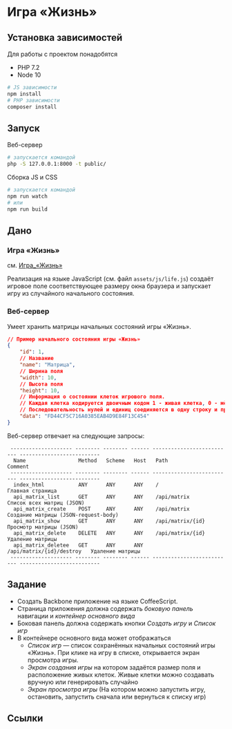 # Игра «Жизнь»

## Установка зависимостей

Для работы с проектом понадобятся

 * PHP 7.2
 * Node 10

```bash
# JS зависимости
npm install
# PHP зависимости
composer install
```

## Запуск

Веб-сервер

```bash
# запускается командой
php -S 127.0.0.1:8000 -t public/
```

Сборка JS и CSS

```bash
# запускается командой
npm run watch
# или
npm run build
```

## Дано

### Игра «Жизнь»

см. [Игра_«Жизнь»]

Реализация на языке JavaScript (см. файл `assets/js/life.js`) создаёт игровое поле соответствующее
размеру окна браузера и запускает игру из случайного начального состояния.

### Веб-сервер

Умеет хранить матрицы начальных состояний игры «Жизнь».

```json
// Пример начального состояния игры «Жизнь»
{
    "id": 1,
    // Название
    "name": "Матрица",
    // Ширина поля
    "width": 10,
    // Высота поля
    "height": 10,
    // Информация о состоянии клеток игрового поля.
    // Каждая клетка кодируется двоичным кодом 1 - живая клетка, 0 - мёртвая
    // Последовательность нулей и единиц соединяется в одну строку и преобразуется в цестнадцатиричный код
    "data": "FD44CF5C716A0385EAB4D9E84F13C454"
}
```

Веб-сервер отвечает на следующие запросы:

```
 -------------------- -------- -------- ------ -------------------------- -------------------------- 
  Name                 Method   Scheme   Host   Path                       Comment
 -------------------- -------- -------- ------ -------------------------- -------------------------- 
  index_html           ANY      ANY      ANY    /                          Главная страница
  api_matrix_list      GET      ANY      ANY    /api/matrix                Список всех матриц (JSON)
  api_matrix_create    POST     ANY      ANY    /api/matrix                Создание матрицы (JSON-request-body)
  api_matrix_show      GET      ANY      ANY    /api/matrix/{id}           Просмотр матрицы (JSON)
  api_matrix_delete    DELETE   ANY      ANY    /api/matrix/{id}           Удаление матрицы
  api_matrix_deletee   GET      ANY      ANY    /api/matrix/{id}/destroy   Удаление матрицы
 -------------------- -------- -------- ------ -------------------------- -------------------------- 

```

## Задание

 * Создать Backbone приложение на языке CoffeeScript.
 * Страница приложения должна содержать *боковую панель* навигации и *контейнер основного вида*
 * Боковая панель должна содержать кнопки _Создать игру_ и _Список игр_
 * В контейнере основного вида может отображаться
    - *Список игр* — cписок сохранённых начальных состояний игры «Жизнь».
      При клике на игру в списке, открывается экран просмотра игры.
    - *Экран создания игры* на котором задаётся размер поля и расположение живых клеток.
      Живые клетки можно создавать вручную или генерировать случайно
    - *Экран просмотра игры* (На котором можно запустить игру, остановить, запустить сначала или вернуться к списку игр)

## Ссылки

[Backbone.js]: http://backbonejs.org/
[Backbone.js по-русски]: http://backbonejs.ru/
[Marionette.js]: https://marionettejs.com/
[CoffeeScript]: https://coffeescript.org/#functions
[Игра_«Жизнь»]: https://ru.wikipedia.org/wiki/Игра_«Жизнь»
